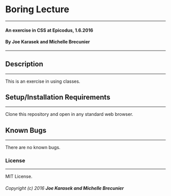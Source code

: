 # Boring Lecture
----
#### An exercise in CSS at Epicodus, 1.6.2016

#### By Joe Karasek and Michelle Brecunier
----
## Description
----
This is an exercise in using classes.

## Setup/Installation Requirements
----
Clone this repository and open in any standard web browser.

## Known Bugs
-----
There are no known bugs.

### License
----
MIT License.

###### Copyright (c) 2016 **Joe Karasek and Michelle Brecunier**
